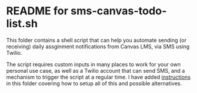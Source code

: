 # README for sms-canvas-todo-list.sh

This folder contains a shell script that can help you automate sending (or receiving) daily assginment notifications from Canvas LMS, via SMS using Twilio. 

The script requires custom inputs in many places to work for your own personal use case, as well as a Twilio account that can send SMS, and a mechanism to trigger the script at a regular time. I have added [instructions](instructions.md) in this folder covering how to setup all of this and possible alternatives.
